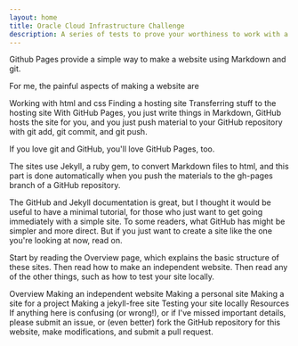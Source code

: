 ```yaml
---
layout: home
title: Oracle Cloud Infrastructure Challenge
description: A series of tests to prove your worthiness to work with a True Enterprise Cloud Provider
---
```


Github Pages provide a simple way to make a website using Markdown and git.

For me, the painful aspects of making a website are

Working with html and css
Finding a hosting site
Transferring stuff to the hosting site
With GitHub Pages, you just write things in Markdown, GitHub hosts the site for you, and you just push material to your GitHub repository with git add, git commit, and git push.

If you love git and GitHub, you'll love GitHub Pages, too.

The sites use Jekyll, a ruby gem, to convert Markdown files to html, and this part is done automatically when you push the materials to the gh-pages branch of a GitHub repository.

The GitHub and Jekyll documentation is great, but I thought it would be useful to have a minimal tutorial, for those who just want to get going immediately with a simple site. To some readers, what GitHub has might be simpler and more direct. But if you just want to create a site like the one you're looking at now, read on.

Start by reading the Overview page, which explains the basic structure of these sites. Then read how to make an independent website. Then read any of the other things, such as how to test your site locally.

Overview
Making an independent website
Making a personal site
Making a site for a project
Making a jekyll-free site
Testing your site locally
Resources
If anything here is confusing (or wrong!), or if I've missed important details, please submit an issue, or (even better) fork the GitHub repository for this website, make modifications, and submit a pull request.